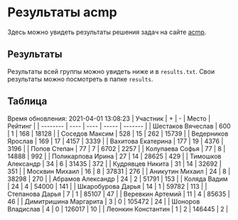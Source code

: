 # Результаты acmp
Здесь можно увидеть результаты решения задач на сайте [acmp](https://acmp.ru). 

## Результаты
Результаты всей группы можно увидеть ниже и в `results.txt`.
Свои результаты можно посмотреть в папке `results`.

## Таблица
Время обновления: 2021-04-01 13:08:23
| Участник | +    | -    | Место | Рейтинг |
| -------- | ---- | ---- | ----- | ------- |
| Шестаков Вячеслав | 600 | 1 | 168 | 18128 |
| Соседов Максим | 528 | 15 | 262 | 15739 |
| Ведерников Ярослав | 169 | 17 | 4157 | 3339 |
| Вахитова Екатерина | 177 | 19 | 4376 | 3196 |
| Попов Степан | 77 | 7 | 6702 | 2257 |
| Колупаева Софья | 77 | 8 | 14888 | 992 |
| Поликарпова Ирина | 27 | 14 | 28625 | 429 |
| Тимошков Александр | 34 | 6 | 31435 | 372 |
| Кудрявцев Никита | 31 | 14 | 32692 | 351 |
| Москвин Михаил | 16 | 8 | 37831 | 276 |
| Аникутин Михаил | 24 | 8 | 38298 | 270 |
| Абрамов Александр | 24 | 2 | 51791 | 153 |
| Коляда Вадим | 24 | 4 | 54000 | 141 |
| Шкаробурова Дарья | 14 | 1 | 59782 | 113 |
| Степанова Дарья | 7 | 1 | 85107 | 47 |
| Веревкин Артемий | 11 | 4 | 85635 | 46 |
| Димитришина Маргарита | 3 | 0 | 105472 | 24 |
| Шоноров Владислав | 4 | 0 | 126017 | 10 |
| Леонкин Константин | 1 | 2 | 146445 | 2 |

